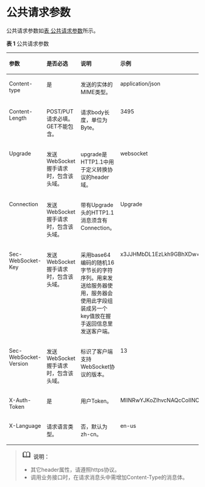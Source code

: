 # 公共请求参数<a name="sis_03_0042"></a>

公共请求参数如[表 公共请求参数](#zh-cn_topic_0145253492_table79201754125516)所示。

**表 1**  公共请求参数

<a name="zh-cn_topic_0145253492_table79201754125516"></a>
<table><thead align="left"><tr id="zh-cn_topic_0145253492_row32869500"><th class="cellrowborder" valign="top" width="20.61793820617938%" id="mcps1.2.5.1.1"><p id="zh-cn_topic_0145253492_p45183856"><a name="zh-cn_topic_0145253492_p45183856"></a><a name="zh-cn_topic_0145253492_p45183856"></a>参数</p>
</th>
<th class="cellrowborder" valign="top" width="17.528247175282473%" id="mcps1.2.5.1.2"><p id="zh-cn_topic_0145253492_p36013683"><a name="zh-cn_topic_0145253492_p36013683"></a><a name="zh-cn_topic_0145253492_p36013683"></a>是否必选</p>
</th>
<th class="cellrowborder" valign="top" width="34.016598340165984%" id="mcps1.2.5.1.3"><p id="zh-cn_topic_0145253492_p31427248"><a name="zh-cn_topic_0145253492_p31427248"></a><a name="zh-cn_topic_0145253492_p31427248"></a>说明</p>
</th>
<th class="cellrowborder" valign="top" width="27.83721627837216%" id="mcps1.2.5.1.4"><p id="zh-cn_topic_0145253492_p62579149"><a name="zh-cn_topic_0145253492_p62579149"></a><a name="zh-cn_topic_0145253492_p62579149"></a>示例</p>
</th>
</tr>
</thead>
<tbody><tr id="zh-cn_topic_0145253492_row35746290"><td class="cellrowborder" valign="top" width="20.61793820617938%" headers="mcps1.2.5.1.1 "><p id="zh-cn_topic_0145253492_p9768392"><a name="zh-cn_topic_0145253492_p9768392"></a><a name="zh-cn_topic_0145253492_p9768392"></a>Content-type</p>
</td>
<td class="cellrowborder" valign="top" width="17.528247175282473%" headers="mcps1.2.5.1.2 "><p id="zh-cn_topic_0145253492_p53042294"><a name="zh-cn_topic_0145253492_p53042294"></a><a name="zh-cn_topic_0145253492_p53042294"></a>是</p>
</td>
<td class="cellrowborder" valign="top" width="34.016598340165984%" headers="mcps1.2.5.1.3 "><p id="zh-cn_topic_0145253492_p1458597"><a name="zh-cn_topic_0145253492_p1458597"></a><a name="zh-cn_topic_0145253492_p1458597"></a>发送的实体的MIME类型。</p>
</td>
<td class="cellrowborder" valign="top" width="27.83721627837216%" headers="mcps1.2.5.1.4 "><p id="zh-cn_topic_0145253492_p51037565"><a name="zh-cn_topic_0145253492_p51037565"></a><a name="zh-cn_topic_0145253492_p51037565"></a>application/json</p>
</td>
</tr>
<tr id="zh-cn_topic_0145253492_row56684903"><td class="cellrowborder" valign="top" width="20.61793820617938%" headers="mcps1.2.5.1.1 "><p id="zh-cn_topic_0145253492_p28074446"><a name="zh-cn_topic_0145253492_p28074446"></a><a name="zh-cn_topic_0145253492_p28074446"></a>Content-Length</p>
</td>
<td class="cellrowborder" valign="top" width="17.528247175282473%" headers="mcps1.2.5.1.2 "><p id="zh-cn_topic_0145253492_p59437682"><a name="zh-cn_topic_0145253492_p59437682"></a><a name="zh-cn_topic_0145253492_p59437682"></a>POST/PUT请求必填。 GET不能包含。</p>
</td>
<td class="cellrowborder" valign="top" width="34.016598340165984%" headers="mcps1.2.5.1.3 "><p id="zh-cn_topic_0145253492_p49722938"><a name="zh-cn_topic_0145253492_p49722938"></a><a name="zh-cn_topic_0145253492_p49722938"></a>请求body长度，单位为Byte。</p>
</td>
<td class="cellrowborder" valign="top" width="27.83721627837216%" headers="mcps1.2.5.1.4 "><p id="zh-cn_topic_0145253492_p1026191"><a name="zh-cn_topic_0145253492_p1026191"></a><a name="zh-cn_topic_0145253492_p1026191"></a>3495</p>
</td>
</tr>
<tr id="zh-cn_topic_0145253492_row141249142616"><td class="cellrowborder" valign="top" width="20.61793820617938%" headers="mcps1.2.5.1.1 "><p id="zh-cn_topic_0145253492_p71241014163"><a name="zh-cn_topic_0145253492_p71241014163"></a><a name="zh-cn_topic_0145253492_p71241014163"></a>Upgrade</p>
</td>
<td class="cellrowborder" valign="top" width="17.528247175282473%" headers="mcps1.2.5.1.2 "><p id="zh-cn_topic_0145253492_p1912461414613"><a name="zh-cn_topic_0145253492_p1912461414613"></a><a name="zh-cn_topic_0145253492_p1912461414613"></a>发送WebSocket握手请求时，包含该头域。</p>
</td>
<td class="cellrowborder" valign="top" width="34.016598340165984%" headers="mcps1.2.5.1.3 "><p id="zh-cn_topic_0145253492_p10124314867"><a name="zh-cn_topic_0145253492_p10124314867"></a><a name="zh-cn_topic_0145253492_p10124314867"></a>upgrade是HTTP1.1中用于定义转换协议的header域。</p>
</td>
<td class="cellrowborder" valign="top" width="27.83721627837216%" headers="mcps1.2.5.1.4 "><p id="zh-cn_topic_0145253492_p1712415148611"><a name="zh-cn_topic_0145253492_p1712415148611"></a><a name="zh-cn_topic_0145253492_p1712415148611"></a>websocket</p>
</td>
</tr>
<tr id="zh-cn_topic_0145253492_row11124111412616"><td class="cellrowborder" valign="top" width="20.61793820617938%" headers="mcps1.2.5.1.1 "><p id="zh-cn_topic_0145253492_p1312411414611"><a name="zh-cn_topic_0145253492_p1312411414611"></a><a name="zh-cn_topic_0145253492_p1312411414611"></a>Connection</p>
</td>
<td class="cellrowborder" valign="top" width="17.528247175282473%" headers="mcps1.2.5.1.2 "><p id="zh-cn_topic_0145253492_p1312461415610"><a name="zh-cn_topic_0145253492_p1312461415610"></a><a name="zh-cn_topic_0145253492_p1312461415610"></a>发送WebSocket握手请求时，包含该头域。</p>
</td>
<td class="cellrowborder" valign="top" width="34.016598340165984%" headers="mcps1.2.5.1.3 "><p id="zh-cn_topic_0145253492_p512411418613"><a name="zh-cn_topic_0145253492_p512411418613"></a><a name="zh-cn_topic_0145253492_p512411418613"></a>带有Upgrade头的HTTP1.1消息须含有Connection。</p>
</td>
<td class="cellrowborder" valign="top" width="27.83721627837216%" headers="mcps1.2.5.1.4 "><p id="zh-cn_topic_0145253492_p10124151419610"><a name="zh-cn_topic_0145253492_p10124151419610"></a><a name="zh-cn_topic_0145253492_p10124151419610"></a>Upgrade</p>
</td>
</tr>
<tr id="zh-cn_topic_0145253492_row55811526171411"><td class="cellrowborder" valign="top" width="20.61793820617938%" headers="mcps1.2.5.1.1 "><p id="zh-cn_topic_0145253492_p9581826181411"><a name="zh-cn_topic_0145253492_p9581826181411"></a><a name="zh-cn_topic_0145253492_p9581826181411"></a>Sec-WebSocket-Key</p>
</td>
<td class="cellrowborder" valign="top" width="17.528247175282473%" headers="mcps1.2.5.1.2 "><p id="zh-cn_topic_0145253492_p145811226141410"><a name="zh-cn_topic_0145253492_p145811226141410"></a><a name="zh-cn_topic_0145253492_p145811226141410"></a>发送WebSocket握手请求时，包含该头域。</p>
</td>
<td class="cellrowborder" valign="top" width="34.016598340165984%" headers="mcps1.2.5.1.3 "><p id="zh-cn_topic_0145253492_p922632391918"><a name="zh-cn_topic_0145253492_p922632391918"></a><a name="zh-cn_topic_0145253492_p922632391918"></a>采用base64编码的随机16字节长的字符序列。用来发送给服务器使用，服务器会使用此字段组装成另一个key值放在握手返回信息里发送客户端。</p>
</td>
<td class="cellrowborder" valign="top" width="27.83721627837216%" headers="mcps1.2.5.1.4 "><p id="zh-cn_topic_0145253492_p165811126121410"><a name="zh-cn_topic_0145253492_p165811126121410"></a><a name="zh-cn_topic_0145253492_p165811126121410"></a>x3JJHMbDL1EzLkh9GBhXDw==</p>
</td>
</tr>
<tr id="zh-cn_topic_0145253492_row1458112614142"><td class="cellrowborder" valign="top" width="20.61793820617938%" headers="mcps1.2.5.1.1 "><p id="zh-cn_topic_0145253492_p358272681415"><a name="zh-cn_topic_0145253492_p358272681415"></a><a name="zh-cn_topic_0145253492_p358272681415"></a>Sec-WebSocket-Version</p>
</td>
<td class="cellrowborder" valign="top" width="17.528247175282473%" headers="mcps1.2.5.1.2 "><p id="zh-cn_topic_0145253492_p185821626191413"><a name="zh-cn_topic_0145253492_p185821626191413"></a><a name="zh-cn_topic_0145253492_p185821626191413"></a>发送WebSocket握手请求时，包含该头域。</p>
</td>
<td class="cellrowborder" valign="top" width="34.016598340165984%" headers="mcps1.2.5.1.3 "><p id="zh-cn_topic_0145253492_p18582102617147"><a name="zh-cn_topic_0145253492_p18582102617147"></a><a name="zh-cn_topic_0145253492_p18582102617147"></a>标识了客户端支持WebSocket协议的版本。</p>
</td>
<td class="cellrowborder" valign="top" width="27.83721627837216%" headers="mcps1.2.5.1.4 "><p id="zh-cn_topic_0145253492_p1858214265147"><a name="zh-cn_topic_0145253492_p1858214265147"></a><a name="zh-cn_topic_0145253492_p1858214265147"></a>13</p>
</td>
</tr>
<tr id="zh-cn_topic_0145253492_row16319951852"><td class="cellrowborder" valign="top" width="20.61793820617938%" headers="mcps1.2.5.1.1 "><p id="zh-cn_topic_0145253492_p160363168"><a name="zh-cn_topic_0145253492_p160363168"></a><a name="zh-cn_topic_0145253492_p160363168"></a>X-Auth-Token</p>
</td>
<td class="cellrowborder" valign="top" width="17.528247175282473%" headers="mcps1.2.5.1.2 "><p id="zh-cn_topic_0145253492_p106034315614"><a name="zh-cn_topic_0145253492_p106034315614"></a><a name="zh-cn_topic_0145253492_p106034315614"></a>是</p>
</td>
<td class="cellrowborder" valign="top" width="34.016598340165984%" headers="mcps1.2.5.1.3 "><p id="zh-cn_topic_0145253492_p460423862"><a name="zh-cn_topic_0145253492_p460423862"></a><a name="zh-cn_topic_0145253492_p460423862"></a>用户Token。</p>
</td>
<td class="cellrowborder" valign="top" width="27.83721627837216%" headers="mcps1.2.5.1.4 "><p id="zh-cn_topic_0145253492_p1260413319613"><a name="zh-cn_topic_0145253492_p1260413319613"></a><a name="zh-cn_topic_0145253492_p1260413319613"></a>MIINRwYJKoZIhvcNAQcCoIINODCCDTQCAQExDTALBglghkgBZQMEAgEwgguVBgkqhkiG...</p>
</td>
</tr>
<tr id="zh-cn_topic_0145253492_row1547312577518"><td class="cellrowborder" valign="top" width="20.61793820617938%" headers="mcps1.2.5.1.1 "><p id="zh-cn_topic_0145253492_p0604131864"><a name="zh-cn_topic_0145253492_p0604131864"></a><a name="zh-cn_topic_0145253492_p0604131864"></a>X-Language</p>
</td>
<td class="cellrowborder" valign="top" width="17.528247175282473%" headers="mcps1.2.5.1.2 "><p id="zh-cn_topic_0145253492_p136041236611"><a name="zh-cn_topic_0145253492_p136041236611"></a><a name="zh-cn_topic_0145253492_p136041236611"></a>请求语言类型。</p>
</td>
<td class="cellrowborder" valign="top" width="34.016598340165984%" headers="mcps1.2.5.1.3 "><p id="zh-cn_topic_0145253492_p156041310620"><a name="zh-cn_topic_0145253492_p156041310620"></a><a name="zh-cn_topic_0145253492_p156041310620"></a>否，默认为zh-cn。</p>
</td>
<td class="cellrowborder" valign="top" width="27.83721627837216%" headers="mcps1.2.5.1.4 "><p id="zh-cn_topic_0145253492_p11604183561"><a name="zh-cn_topic_0145253492_p11604183561"></a><a name="zh-cn_topic_0145253492_p11604183561"></a>en-us</p>
</td>
</tr>
</tbody>
</table>

>![](public_sys-resources/icon-note.gif) **说明：**   
>-   其它header属性，请遵照https协议。  
>-   调用业务接口时，在请求消息头中需增加Content-Type的消息体。  

